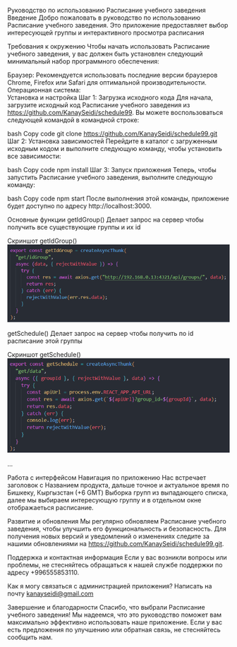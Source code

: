 Руководство по использованию Расписание учебного заведения
Введение
Добро пожаловать в руководство по использованию Расписание учебного заведения. Это приложение предоставляет выбор интересующей группы и интерактивного просмотра расписания

Требования к окружению
Чтобы начать использовать Расписание учебного заведения, у вас должен быть установлен следующий минимальный набор программного обеспечения:

Браузер: Рекомендуется использовать последние версии браузеров Chrome, Firefox или Safari для оптимальной производительности.
Операционная система:  
Установка и настройка
Шаг 1: Загрузка исходного кода
Для начала, загрузите исходный код Расписание учебного заведения из https://github.com/KanaySeidi/schedule99. Вы можете воспользоваться следующей командой в командной строке:

bash
Copy code
git clone https://github.com/KanaySeidi/schedule99.git
Шаг 2: Установка зависимостей
Перейдите в каталог с загруженным исходным кодом и выполните следующую команду, чтобы установить все зависимости:

bash
Copy code
npm install
Шаг 3: Запуск приложения
Теперь, чтобы запустить Расписание учебного заведения, выполните следующую команду:

bash
Copy code
npm start
После выполнения этой команды, приложение будет доступно по адресу http://localhost:3000.

Основные функции
getIdGroup()
Делает запрос на сервер чтобы получить все существующие группы и их id

Скриншот getIdGroup()![Alt text](image.png)

getSchedule()
Делает запрос на сервер чтобы получить по id расписание этой группы

Скриншот getSchedule()![Alt text](image-1.png)

...

Работа с интерфейсом
Навигация по приложению
Нас встречает заголовок с Названием продукта, дальше точное и актуальное время по Бишкеку, Кыргызстан (+6 GMT)
Выборка групп из выпадающего списка, далее мы выбираем интересующую группу и в отдельном окне отображаеться расписание.

Развитие и обновления
Мы регулярно обновляем Расписание учебного заведения, чтобы улучшить его функциональность и безопасность. Для получения новых версий и уведомлений о изменениях следите за нашими обновлениями на https://github.com/KanaySeidi/schedule99.git.

Поддержка и контактная информация
Если у вас возникли вопросы или проблемы, не стесняйтесь обращаться к нашей службе поддержки по адресу +996555853110.

Как я могу связаться с администрацией приложения?
Написать на почту kanayseidi@gmail.com

Завершение и благодарности
Спасибо, что выбрали Расписание учебного заведения! Мы надеемся, что это руководство поможет вам максимально эффективно использовать наше приложение. Если у вас есть предложения по улучшению или обратная связь, не стесняйтесь сообщить нам.
